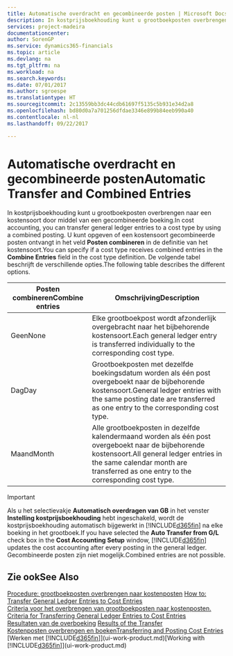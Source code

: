 ```yaml
---
title: Automatische overdracht en gecombineerde posten | Microsoft Docs
description: In kostprijsboekhouding kunt u grootboekposten overbrengen naar een kostensoort door middel van een gecombineerde boeking. U kunt opgeven of een kostensoort gecombineerde posten ontvangt in het veld **Posten combineren** in de definitie van het kostensoort. De volgende tabel beschrijft de verschillende opties.
services: project-madeira
documentationcenter: 
author: SorenGP
ms.service: dynamics365-financials
ms.topic: article
ms.devlang: na
ms.tgt_pltfrm: na
ms.workload: na
ms.search.keywords: 
ms.date: 07/01/2017
ms.author: sgroespe
ms.translationtype: HT
ms.sourcegitcommit: 2c13559bb3dc44cdb61697f5135c5b931e34d2a8
ms.openlocfilehash: bd80d0a7a701256dfdae3346e899b84eeb990a40
ms.contentlocale: nl-nl
ms.lasthandoff: 09/22/2017

---
```

# <a name="automatic-transfer-and-combined-entries"></a><span data-ttu-id="54ffa-105">Automatische overdracht en gecombineerde posten</span><span class="sxs-lookup"><span data-stu-id="54ffa-105">Automatic Transfer and Combined Entries</span></span>
<span data-ttu-id="54ffa-106">In kostprijsboekhouding kunt u grootboekposten overbrengen naar een kostensoort door middel van een gecombineerde boeking.</span><span class="sxs-lookup"><span data-stu-id="54ffa-106">In cost accounting, you can transfer general ledger entries to a cost type by using a combined posting.</span></span> <span data-ttu-id="54ffa-107">U kunt opgeven of een kostensoort gecombineerde posten ontvangt in het veld **Posten combineren** in de definitie van het kostensoort.</span><span class="sxs-lookup"><span data-stu-id="54ffa-107">You can specify if a cost type receives combined entries in the **Combine Entries** field in the cost type definition.</span></span> <span data-ttu-id="54ffa-108">De volgende tabel beschrijft de verschillende opties.</span><span class="sxs-lookup"><span data-stu-id="54ffa-108">The following table describes the different options.</span></span>  

|<span data-ttu-id="54ffa-109">Posten combineren</span><span class="sxs-lookup"><span data-stu-id="54ffa-109">Combine entries</span></span>|<span data-ttu-id="54ffa-110">Omschrijving</span><span class="sxs-lookup"><span data-stu-id="54ffa-110">Description</span></span>|  
|---------------------|-----------------|  
|<span data-ttu-id="54ffa-111">Geen</span><span class="sxs-lookup"><span data-stu-id="54ffa-111">None</span></span>|<span data-ttu-id="54ffa-112">Elke grootboekpost wordt afzonderlijk overgebracht naar het bijbehorende kostensoort.</span><span class="sxs-lookup"><span data-stu-id="54ffa-112">Each general ledger entry is transferred individually to the corresponding cost type.</span></span>|  
|<span data-ttu-id="54ffa-113">Dag</span><span class="sxs-lookup"><span data-stu-id="54ffa-113">Day</span></span>|<span data-ttu-id="54ffa-114">Grootboekposten met dezelfde boekingsdatum worden als één post overgeboekt naar de bijbehorende kostensoort.</span><span class="sxs-lookup"><span data-stu-id="54ffa-114">General ledger entries with the same posting date are transferred as one entry to the corresponding cost type.</span></span>|  
|<span data-ttu-id="54ffa-115">Maand</span><span class="sxs-lookup"><span data-stu-id="54ffa-115">Month</span></span>|<span data-ttu-id="54ffa-116">Alle grootboekposten in dezelfde kalendermaand worden als één post overgeboekt naar de bijbehorende kostensoort.</span><span class="sxs-lookup"><span data-stu-id="54ffa-116">All general ledger entries in the same calendar month are transferred as one entry to the corresponding cost type.</span></span>|  

> [!IMPORTANT]  
>  <span data-ttu-id="54ffa-117">Als u het selectievakje **Automatisch overdragen van GB** in het venster **Instelling kostprijsboekhouding** hebt ingeschakeld, wordt de kostprijsboekhouding automatisch bijgewerkt in [!INCLUDE[d365fin](includes/d365fin_md.md)] na elke boeking in het grootboek.</span><span class="sxs-lookup"><span data-stu-id="54ffa-117">If you have selected the **Auto Transfer from G/L** check box in the **Cost Accounting Setup** window, [!INCLUDE[d365fin](includes/d365fin_md.md)] updates the cost accounting after every posting in the general ledger.</span></span> <span data-ttu-id="54ffa-118">Gecombineerde posten zijn niet mogelijk.</span><span class="sxs-lookup"><span data-stu-id="54ffa-118">Combined entries are not possible.</span></span>  

## <a name="see-also"></a><span data-ttu-id="54ffa-119">Zie ook</span><span class="sxs-lookup"><span data-stu-id="54ffa-119">See Also</span></span>  
 <span data-ttu-id="54ffa-120">[Procedure: grootboekposten overbrengen naar kostenposten](finance-how-to-transfer-general-ledger-entries-to-cost-entries.md) </span><span class="sxs-lookup"><span data-stu-id="54ffa-120">[How to: Transfer General Ledger Entries to Cost Entries](finance-how-to-transfer-general-ledger-entries-to-cost-entries.md) </span></span>  
 <span data-ttu-id="54ffa-121">[Criteria voor het overbrengen van grootboekposten naar kostenposten.](finance-criteria-for-transferring-general-ledger-entries-to-cost-entries.md) </span><span class="sxs-lookup"><span data-stu-id="54ffa-121">[Criteria for Transferring General Ledger Entries to Cost Entries](finance-criteria-for-transferring-general-ledger-entries-to-cost-entries.md) </span></span>  
 <span data-ttu-id="54ffa-122">[Resultaten van de overboeking](finance-results-of-the-transfer.md) </span><span class="sxs-lookup"><span data-stu-id="54ffa-122">[Results of the Transfer](finance-results-of-the-transfer.md) </span></span>  
 [<span data-ttu-id="54ffa-123">Kostenposten overbrengen en boeken</span><span class="sxs-lookup"><span data-stu-id="54ffa-123">Transferring and Posting Cost Entries</span></span>](finance-transfer-and-post-cost-entries.md)  
 <span data-ttu-id="54ffa-124">[Werken met [!INCLUDE[d365fin](includes/d365fin_md.md)]](ui-work-product.md)</span><span class="sxs-lookup"><span data-stu-id="54ffa-124">[Working with [!INCLUDE[d365fin](includes/d365fin_md.md)]](ui-work-product.md)</span></span>

